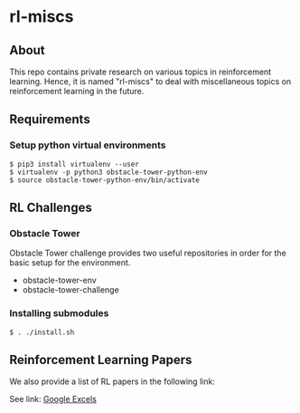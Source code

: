 # rl-miscs

## About 
This repo contains private research on various topics in reinforcement learning. Hence, it is named "rl-miscs" to deal with miscellaneous topics on reinforcement learning in the future.

## Requirements

### Setup python virtual environments 
```
$ pip3 install virtualenv --user
$ virtualenv -p python3 obstacle-tower-python-env
$ source obstacle-tower-python-env/bin/activate
```

## RL Challenges

### Obstacle Tower

Obstacle Tower challenge provides two useful repositories in order for the basic setup for the environment.
 - obstacle-tower-env
 - obstacle-tower-challenge

### Installing submodules

```
$ . ./install.sh
```


## Reinforcement Learning Papers

We also provide a list of RL papers in the following link:

See link: [Google Excels](https://docs.google.com/spreadsheets/d/1rpJbFiOZ8utQITPDsMGsKAhIZJ3H2zaLXfaAJArSbJE/edit?usp=sharing)